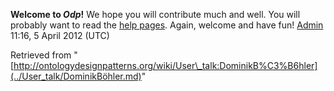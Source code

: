 __Welcome to _Odp_!__ We hope you will contribute much and well. 
You will probably want to read the [help pages](http://ontologydesignpatterns.org/wiki/Help:Contents "Help:Contents"). Again, welcome and have fun! [Admin](../User/ValentinaPresutti.md "User:ValentinaPresutti") 11:16, 5 April 2012 (UTC)





Retrieved from "[http://ontologydesignpatterns.org/wiki/User\_talk:DominikB%C3%B6hler](../User_talk/DominikBöhler.md)"